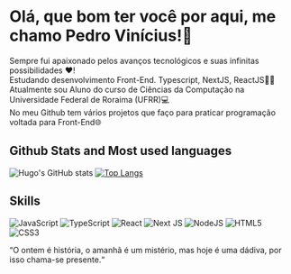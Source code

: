 # Olá, que bom ter você por aqui, me chamo Pedro Vinícius!🚀

Sempre fui apaixonado pelos avanços tecnológicos e suas 
infinitas possibilidades ❤️!  
Estudando desenvolvimento Front-End. Typescript, NextJS, ReactJS👨‍💻   
Atualmente sou Aluno do curso de Ciências da Computação na Universidade Federal de Roraima (UFRR)💻  
No meu Github tem vários projetos que faço para praticar programação  
voltada para Front-End🌐  

## Github Stats and Most used languages

![Hugo's GitHub stats](https://github-readme-stats.vercel.app/api?username=hugolima03&show_icons=true&theme=outrun)
[![Top Langs](https://github-readme-stats.vercel.app/api/top-langs/?username=hugolima03&layout=compact&theme=outrun&cache_seconds=1800&exclude_repo=BikcraftCMS&langs_count=4)](https://github.com/anuraghazra/github-readme-stats)

## Skills

<p align="left">
<img alt="JavaScript" src="https://img.shields.io/badge/javascript%20-%23323330.svg?&style=for-the-badge&logo=javascript&logoColor=%23F7DF1E"/>
<img alt="TypeScript" src="https://img.shields.io/badge/typescript%20-%23007ACC.svg?&style=for-the-badge&logo=typescript&logoColor=white"/>
<img alt="React" src="https://img.shields.io/badge/react%20-%2320232a.svg?&style=for-the-badge&logo=react&logoColor=%2361DAFB"/>
<img alt="Next JS" src="https://img.shields.io/badge/next%20js%20-%23000000.svg?&style=for-the-badge&logo=next.js&logoColor=white"/>
<img alt="NodeJS" src="https://img.shields.io/badge/node.js%20-%2343853D.svg?&style=for-the-badge&logo=node.js&logoColor=white"/>
<img alt="HTML5" src="https://img.shields.io/badge/html5%20-%23E34F26.svg?&style=for-the-badge&logo=html5&logoColor=white"/>
<img alt="CSS3" src="https://img.shields.io/badge/css3%20-%231572B6.svg?&style=for-the-badge&logo=css3&logoColor=white"/>
</p>


“O ontem é história, o amanhã é um mistério, mas hoje é uma dádiva, por isso chama-se presente.“  

